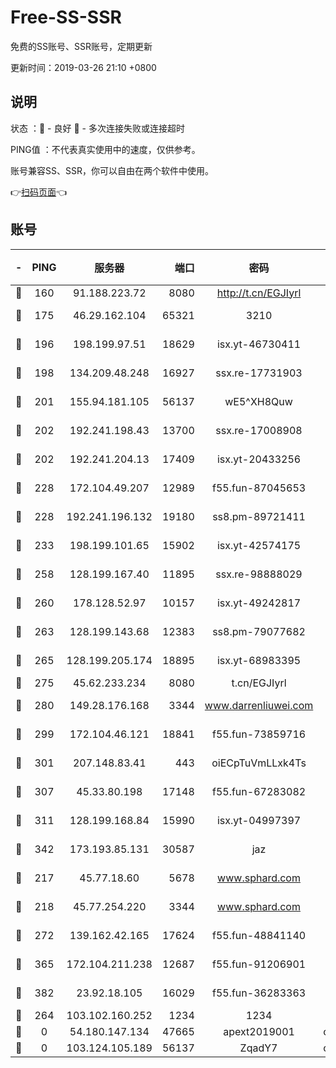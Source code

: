 # Free-SS-SSR

免费的SS账号、SSR账号，定期更新

更新时间：2019-03-26 21:10 +0800

## 说明

状态     ：🙂 - 良好 🙁 - 多次连接失败或连接超时

PING值   ：不代表真实使用中的速度，仅供参考。

账号兼容SS、SSR，你可以自由在两个软件中使用。

👉[扫码页面](https://liesauer.github.io/Free-SS-SSR/)👈

## 账号

|-|PING|服务器|端口|密码|加密方式|区域|
|:----:|:----:|:-----:|-----:|:----:|:----:|:----:|
|🙂|160|91.188.223.72|8080|http://t.cn/EGJIyrl|rc4-md5|RU|
|🙂|175|46.29.162.104|65321|3210|aes-256-ctr|RU|
|🙂|196|198.199.97.51|18629|isx.yt-46730411|aes-256-cfb|US|
|🙂|198|134.209.48.248|16927|ssx.re-17731903|aes-256-cfb|US|
|🙂|201|155.94.181.105|56137|wE5^XH8Quw|aes-256-cfb|US|
|🙂|202|192.241.198.43|13700|ssx.re-17008908|aes-256-cfb|US|
|🙂|202|192.241.204.13|17409|isx.yt-20433256|aes-256-cfb|US|
|🙂|228|172.104.49.207|12989|f55.fun-87045653|aes-256-cfb|SG|
|🙂|228|192.241.196.132|19180|ss8.pm-89721411|aes-256-cfb|US|
|🙂|233|198.199.101.65|15902|isx.yt-42574175|aes-256-cfb|US|
|🙂|258|128.199.167.40|11895|ssx.re-98888029|aes-256-cfb|SG|
|🙂|260|178.128.52.97|10157|isx.yt-49242817|aes-256-cfb|SG|
|🙂|263|128.199.143.68|12383|ss8.pm-79077682|aes-256-cfb|SG|
|🙂|265|128.199.205.174|18895|isx.yt-68983395|aes-256-cfb|SG|
|🙂|275|45.62.233.234|8080|t.cn/EGJIyrl|rc4-md5|CA|
|🙂|280|149.28.176.168|3344|www.darrenliuwei.com|aes-256-cfb|AU|
|🙂|299|172.104.46.121|18841|f55.fun-73859716|aes-256-cfb|SG|
|🙂|301|207.148.83.41|443|oiECpTuVmLLxk4Ts|aes-256-cfb|AU|
|🙂|307|45.33.80.198|17148|f55.fun-67283082|aes-256-cfb|US|
|🙂|311|128.199.168.84|15990|isx.yt-04997397|aes-256-cfb|SG|
|🙂|342|173.193.85.131|30587|jaz|aes-256-cfb|US|
|🙂|217|45.77.18.60|5678|www.sphard.com|aes-256-cfb|JP|
|🙂|218|45.77.254.220|3344|www.sphard.com|aes-256-cfb|SG|
|🙂|272|139.162.42.165|17624|f55.fun-48841140|aes-256-cfb|SG|
|🙂|365|172.104.211.238|12687|f55.fun-91206901|aes-256-cfb|US|
|🙂|382|23.92.18.105|16029|f55.fun-36283363|aes-256-cfb|US|
|🙁|264|103.102.160.252|1234|1234|rc4-md5|JP|
|🙁|0|54.180.147.134|47665|apext2019001|chacha20|KR|
|🙁|0|103.124.105.189|56137|ZqadY7|chacha20|US|
